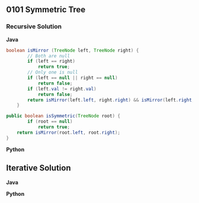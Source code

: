 ## 0101 Symmetric Tree
### Recursive Solution
**Java**
```java
boolean isMirror (TreeNode left, TreeNode right) {
        // Both are null
        if (left == right)
            return true;
        // Only one is null
        if (left == null || right == null)
            return false;
        if (left.val != right.val)
            return false;
        return isMirror(left.left, right.right) && isMirror(left.right, right.left);
    }

public boolean isSymmetric(TreeNode root) {
        if (root == null)
            return true;
    return isMirror(root.left, root.right);
}
```
**Python**

## Iterative Solution
**Java**

**Python**

